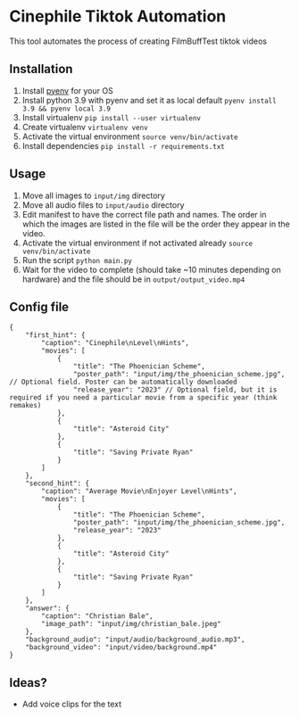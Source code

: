 # Cinephile Tiktok Automation
This tool automates the process of creating FilmBuffTest tiktok videos
## Installation
1. Install [pyenv](https://github.com/pyenv/pyenv?tab=readme-ov-file#installation) for your OS
2. Install python 3.9 with pyenv and set it as local default
`pyenv install 3.9 && pyenv local 3.9`
3. Install virtualenv
`pip install --user virtualenv`
4. Create virtualenv
`virtualenv venv`
5. Activate the virtual environment
`source venv/bin/activate`
6. Install dependencies
`pip install -r requirements.txt`
## Usage
1. Move all images to `input/img` directory
2. Move all audio files to `input/audio` directory
3. Edit manifest to have the correct file path and names. The order in which the images
are listed in the file will be the order they appear in the video.
4. Activate the virtual environment if not activated already
`source venv/bin/activate`
5. Run the script `python main.py`
6. Wait for the video to complete (should take ~10 minutes depending on hardware) and the file should be in `output/output_video.mp4`

## Config file 
```
{
    "first_hint": {
        "caption": "Cinephile\nLevel\nHints",
        "movies": [
            {
                "title": "The Phoenician Scheme",
                "poster_path": "input/img/the_phoenician_scheme.jpg", // Optional field. Poster can be automatically downloaded
                "release_year": "2023" // Optional field, but it is required if you need a particular movie from a specific year (think remakes)
            },
            {
                "title": "Asteroid City"
            },
            {
                "title": "Saving Private Ryan"
            }
        ]
    },
    "second_hint": {
        "caption": "Average Movie\nEnjoyer Level\nHints",
        "movies": [
            {
                "title": "The Phoenician Scheme",
                "poster_path": "input/img/the_phoenician_scheme.jpg",
                "release_year": "2023"
            },
            {
                "title": "Asteroid City"
            },
            {
                "title": "Saving Private Ryan"
            }
        ]
    },
    "answer": {
        "caption": "Christian Bale",
        "image_path": "input/img/christian_bale.jpeg"
    },
    "background_audio": "input/audio/background_audio.mp3",
    "background_video": "input/video/background.mp4"
}
```
## Ideas?
- Add voice clips for the text